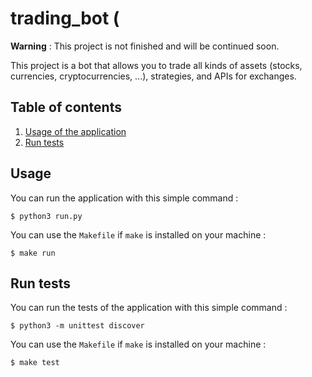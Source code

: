# trading_bot (

**Warning** : This project is not finished and will be continued soon.

This project is a bot that allows you to trade all kinds of assets (stocks, currencies, cryptocurrencies, ...), strategies, and APIs for exchanges.

## Table of contents

1. [Usage of the application](#usage)
2. [Run tests](#run-tests)

## Usage

You can run the application with this simple command :

```shell
$ python3 run.py
```

You can use the `Makefile` if `make` is installed on your machine :

```shell
$ make run
```

## Run tests

You can run the tests of the application with this simple command :

```shell
$ python3 -m unittest discover
```

You can use the `Makefile` if `make` is installed on your machine :

```shell
$ make test
```
